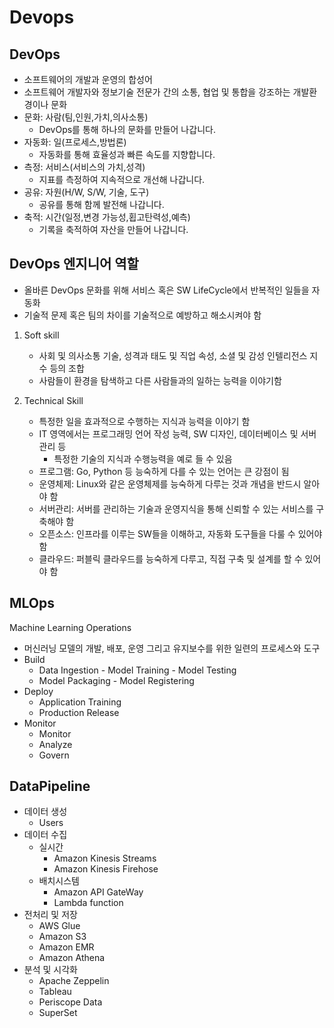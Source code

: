 # Devops
## DevOps
- 소프트웨어의 개발과 운영의 합성어
- 소프트웨어 개발자와 정보기술 전문가 간의 소통, 협업 및 통합을 강조하는 개발환경이나 문화 
- 문화: 사람(팀,인원,가치,의사소통)
    + DevOps를 통해 하나의 문화를 만들어 나갑니다.
- 자동화: 일(프로세스,방법론)
    + 자동화를 통해 효율성과 빠른 속도를 지향합니다.
- 측정: 서비스(서비스의 가치,성격)
    + 지표를 측정하여 지속적으로 개선해 나갑니다.
- 공유: 자원(H/W, S/W, 기술, 도구)
    + 공유를 통해 함께 발전해 나갑니다.
- 축적: 시간(일정,변경 가능성,횝고탄력성,예측)
    + 기록을 축적하여 자산을 만들어 나갑니다.

## DevOps 엔지니어 역할
- 올바른 DevOps 문화를 위해 서비스 혹은 SW LifeCycle에서 반복적인 일들을 자동화
- 기술적 문제 혹은 팀의 차이를 기술적으로 예방하고 해소시켜야 함

1. Soft skill
    - 사회 및 의사소통 기술, 성격과 태도 및 직업 속성, 소셜 및 감성 인텔리전스 지수 등의 조합
    - 사람들이 환경을 탐색하고 다른 사람들과의 일하는 능력을 이야기함

2. Technical Skill 
    - 특정한 일을 효과적으로 수행하는 지식과 능력을 이야기 함
    - IT 영역에서는 프로그래밍 언어 작성 능력, SW 디자인, 데이터베이스 및 서버관리 등
        + 특정한 기술의 지식과 수행능력을 예로 들 수 있음
    - 프로그램: Go, Python 등 능숙하게 다를 수 있는 언어는 큰 강점이 됨
    - 운영체제: Linux와 같은 운영체제를 능숙하게 다루는 것과 개념을 반드시 알아야 함
    - 서버관리: 서버를 관리하는 기술과 운영지식을 통해 신뢰할 수 있는 서비스를 구축해야 함
    - 오픈소스: 인프라를 이루는 SW들을 이해하고, 자동화 도구들을 다룰 수 있어야 함
    - 클라우드: 퍼블릭 클라우드를 능숙하게 다루고, 직접 구축 및 설계를 할 수 있어야 함

## MLOps
Machine Learning Operations
- 머신러닝 모델의 개발, 배포, 운영 그리고 유지보수를 위한 일련의 프로세스와 도구
- Build
    + Data Ingestion - Model Training - Model Testing 
    + Model Packaging - Model Registering
- Deploy
    + Application Training 
    + Production Release
- Monitor
    + Monitor
    + Analyze
    + Govern

## DataPipeline
- 데이터 생성
    + Users
- 데이터 수집
    + 실시간
        - Amazon Kinesis Streams
        - Amazon Kinesis Firehose
    + 배치시스템
        - Amazon API GateWay
        - Lambda function
- 전처리 및 저장
    + AWS Glue
    + Amazon S3
    + Amazon EMR
    + Amazon Athena
- 분석 및 시각화
    + Apache Zeppelin
    + Tableau
    + Periscope Data
    + SuperSet
